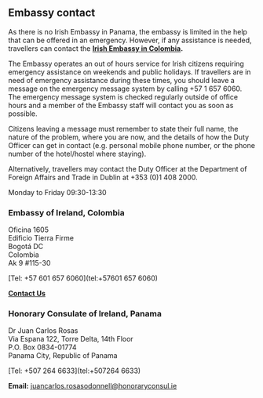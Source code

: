## Embassy contact

As there is no Irish Embassy in Panama, the embassy is limited in the help that can be offered in an emergency. However, if any assistance is needed, travellers can contact the [**Irish Embassy in Colombia**](https://www.ireland.ie/en/colombia/bogota/)**.**

The Embassy operates an out of hours service for Irish citizens requiring emergency assistance on weekends and public holidays. If travellers are in need of emergency assistance during these times, you should leave a message on the emergency message system by calling +57 1 657 6060. The emergency message system is checked regularly outside of office hours and a member of the Embassy staff will contact you as soon as possible.

Citizens leaving a message must remember to state their full name, the nature of the problem, where you are now, and the details of how the Duty Officer can get in contact (e.g. personal mobile phone number, or the phone number of the hotel/hostel where staying).

Alternatively, travellers may contact the Duty Officer at the Department of Foreign Affairs and Trade in Dublin at +353 (0)1 408 2000.

Monday to Friday 09:30-13:30

### Embassy of Ireland, Colombia

Oficina 1605   
Edificio Tierra Firme   
Bogotá DC   
Colombia   
Ak 9 #115-30

[Tel: +57 601 657 6060](tel:+57601 657 6060)

[**Contact Us**](/en/colombia/bogota/contact/)

### Honorary Consulate of Ireland, Panama

Dr Juan Carlos Rosas   
Via Espana 122, Torre Delta, 14th Floor   
P.O. Box 0834-01774   
Panama City, Republic of Panama

[Tel: +507 264 6633](tel:+507264 6633)

**Email:** [juancarlos.rosasodonnell@honoraryconsul.ie](mailto:juancarlos.rosasodonnell@honoraryconsul.ie)